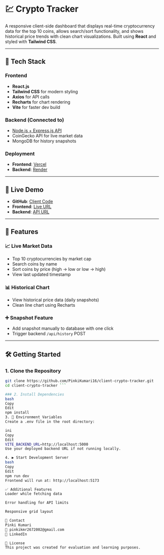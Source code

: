 # 💹 Crypto Tracker

A responsive client-side dashboard that displays real-time cryptocurrency data for the top 10 coins, allows search/sort functionality, and shows historical price trends with clean chart visualizations. Built using **React** and styled with **Tailwind CSS**.

---

## 🔧 Tech Stack

### Frontend
- **React.js**
- **Tailwind CSS** for modern styling
- **Axios** for API calls
- **Recharts** for chart rendering
- **Vite** for faster dev build

### Backend (Connected to)
- [Node.js + Express.js API](https://github.com/PinkiKumari16/server-crypto-tracker)
- CoinGecko API for live market data
- MongoDB for history snapshots

### Deployment
- **Frontend**: [Vercel](https://vercel.com/)
- **Backend**: [Render](https://render.com/)

---

## 🚀 Live Demo
- **GitHub**: [Client Code](https://github.com/PinkiKumari16/client-crypto-tracker)
- **Frontend**: [Live URL](https://client-crypto-tracker.vercel.app/)
- **Backend**: [API URL](https://server-crypto-tracker.onrender.com/)

---

## 🔑 Features

### 📈 Live Market Data
- Top 10 cryptocurrencies by market cap
- Search coins by name
- Sort coins by price (high → low or low → high)
- View last updated timestamp

### 📊 Historical Chart
- View historical price data (daily snapshots)
- Clean line chart using Recharts

### ➕ Snapshot Feature
- Add snapshot manually to database with one click
- Trigger backend `/api/history` POST

---

## 🛠️ Getting Started

### 1. Clone the Repository

```bash
git clone https://github.com/PinkiKumari16/client-crypto-tracker.git
cd client-crypto-tracker ```

### 2. Install Dependencies
bash
Copy
Edit
npm install
3. 🔐 Environment Variables
Create a .env file in the root directory:

ini
Copy
Edit
VITE_BACKEND_URL=http://localhost:5000
Use your deployed backend URL if not running locally.

4. ▶️ Start Development Server
bash
Copy
Edit
npm run dev
Frontend will run at: http://localhost:5173

✅ Additional Features
Loader while fetching data

Error handling for API limits

Responsive grid layout

📧 Contact
Pinki Kumari
📩 pinkikmr2672002@gmail.com
🔗 LinkedIn

📄 License
This project was created for evaluation and learning purposes.
